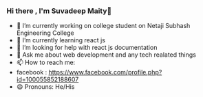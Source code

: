 ### Hi there , I'm Suvadeep Maity👋

- 🔭 I’m currently working on college student on Netaji Subhash Engineering College
- 🌱 I’m currently learning react js
- 🤔 I’m looking for help with react js documentation
- 💬 Ask me about web development and any tech realated things
- 📫 How to reach me:
- facebook : https://www.facebook.com/profile.php?id=100055852188607
- 😄 Pronouns: He/His
